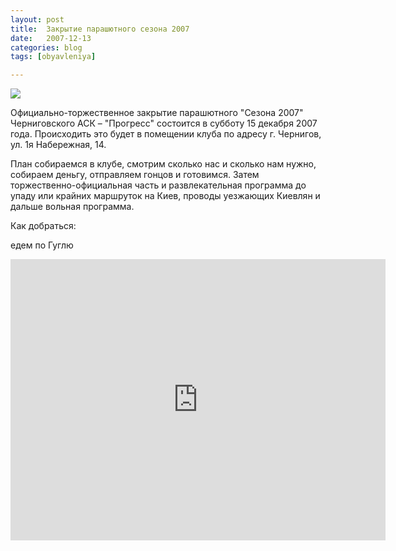 ```yaml
---
layout: post
title:  Закрытие парашютного сезона 2007
date:   2007-12-13
categories: blog
tags: [obyavleniya]

---
```


![]({{site.baseurl}}/img/posts/paty.jpg)

Официально-торжественное закрытие парашютного "Сезона 2007" Черниговского АСК – "Прогресс" состоится в субботу 15 декабря 2007 года. Происходить это будет в помещении клуба по адресу г. Чернигов, ул. 1я Набережная, 14.

План собираемся в клубе, смотрим сколько нас и сколько нам нужно, собираем деньгу, отправляем гонцов и готовимся. Затем торжественно-официальная часть и развлекательная программа до упаду или крайних маршруток на Киев, проводы уезжающих Киевлян и дальше вольная программа.

Как добраться:

едем по Гуглю

<iframe src="http://maps.google.com/maps?f=q&hl=ru&geocode=&time=&date=&ttype=&q=+51%C2%B028%2754.90%22N,++31%C2%B018%2731.77%22E&ie=UTF8&t=h&om=1&ll=51.478657,31.310263&spn=0.029401,0.05579&z=14&source=embed" width="600" height="450" frameborder="0" style="border:0" allowfullscreen></iframe> 
